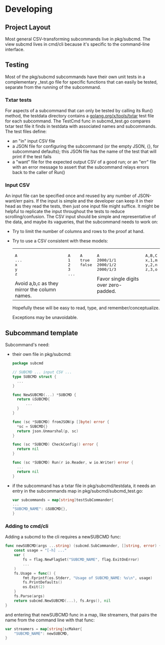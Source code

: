# Developing

## Project Layout

Most general CSV-transforming subcommands live in pkg/subcmd. The view subcmd lives in cmd/cli because it's specific to the command-line interface.

## Testing

Most of the pkg/subcmd subcommands have their own unit tests in a complementary \_test.go file for specific functions that can easily be tested, separate from the running of the subcommand.

### Txtar tests

For aspects of a subcommand that can only be tested by calling its Run() method, the testdata directory contains a [golang.org/x/tools/txtar](https://pkg.go.dev/golang.org/x/tools/txtar) test file for each subcommand. The TestCmd func in subcmd_test.go compares txtar test file it finds in testdata with associated names and subcommands. The test files define:

- an "in" input CSV file
- a JSON file for configuring the subcommand (or the empty JSON, {}, for subcommand defaults); this JSON file has the name of the test that will print if the test fails
- a "want" file for the expected output CSV of a good run; or an "err" file with an error message to assert that the subcommand relays errors back to the caller of Run()

### Input CSV

An input file can be specified once and reused by any number of JSON-want/err pairs. If the input is simple and the developer can keep it in their head as they read the tests, then just one input file might suffice. It might be helpful to replicate the input throughout the tests to reduce scrolling/confusion. The CSV input should be simple and representative of the data, and maybe its vagueries, that the subcommand needs to work on:

- Try to limit the number of columns and rows to the proof at hand.

- Try to use a CSV consistent with these models:

  <table>
  <tr valign="top">
  <td>
  <pre>
  A
  ...
  x
  y
  z
  </pre>
  Avoid a,b,c as they mirror the column names.
  </td>

  <td>
  <pre>
  A
  1
  2
  3
  ...
  </pre>
  </td>

  <td>
  <pre>
  A
  true
  false
  </pre>
  </td>

  <td>
  <pre>
  A
  2000/1/1
  2000/1/2
  2000/1/3
  </pre>
  Favor single digits over zero-padded.
  </td>
  <td>
  <pre>
  A,B,C
  x,1,m
  y,2,n
  z,3,o
  </td>
  </tr>
  </table>

  Hopefully these will be easy to read, type, and remember/conceptualize.

  Exceptions may be unavoidable.

## Subcommand template

Subcommand's need:

- their own file in pkg/subcmd:

  ```go
  package subcmd

  // SUBCMD ... input CSV ...
  type SUBCMD struct {
  	...
  }

  func NewSUBCMD(...) *SUBCMD {
  	return &SUBCMD{
   		...
  	}
  }

  func (sc *SUBCMD) fromJSON(p []byte) error {
  	*sc = SUBCMD{}
  	return json.Unmarshal(p, sc)
  }

  func (sc *SUBCMD) CheckConfig() error {
  	return nil
  }

  func (sc *SUBCMD) Run(r io.Reader, w io.Writer) error {
  	...
  	return nil
  }
  ```

- if the subcommand has a txtar file in pkg/subcmd/testdata, it needs an entry in the subcommands map in pkg/subcmd/subcmd_test.go:

  ```go
  var subcommands = map[string]testSubCommander{
  ...
  "SUBCMD_NAME": &SUBCMD{},
  }
  ```

### Adding to cmd/cli

Adding a subcmd to the cli requires a newSUBCMD func:

```go
func newSUBCMD(args ...string) (subcmd.SubCommander, []string, error) {
	const usage = "[-h] ..."
	var (
		fs = flag.NewFlagSet("SUBCMD_NAME", flag.ExitOnError)
		...
	)
	fs.Usage = func() {
		fmt.Fprintf(os.Stderr, "Usage of SUBCMD_NAME: %s\n", usage)
		fs.PrintDefaults()
		os.Exit(2)
	}
	fs.Parse(args)
	return subcmd.NewSUBCMD(...), fs.Args(), nil
}
```

and entering that newSUBCMD func in a map, like streamers, that pairs the name from the command line with that func:

```go
var streamers = map[string]scMaker{
	"SUBCMD_NAME": newSUBCMD,
}
```
